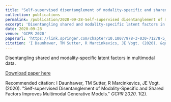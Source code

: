 ```yaml
---
title: "Self-supervised disentanglement of modality-specific and shared factors improves multimodal generative model"
collection: publications
permalink: /publication/2020-09-28-Self-supervised disentanglement of modality-specific and shared factors improves multimodal generative model
excerpt: 'Disentangling shared and modality-specific latent factors in multimodal data.'
date: 2020-09-28
venue: 'GCPR 2020'
paperurl: 'https://link.springer.com/chapter/10.1007/978-3-030-71278-5_33'
citation: 'I Daunhawer, TM Sutter, R Marcinkevics, JE Vogt. (2020). &quot;Self-supervised Disentanglement of Modality-Specific and Shared Factors Improves Multimodal Generative Models.&quot; <i>GCPR 2020</i>. 1(2).'
---
```

Disentangling shared and modality-specific latent factors in multimodal data.

[Download paper here](https://link.springer.com/chapter/10.1007/978-3-030-71278-5_33)

Recommended citation: I Daunhawer, TM Sutter, R Marcinkevics, JE Vogt. (2020). "Self-supervised Disentanglement of Modality-Specific and Shared Factors Improves Multimodal Generative Models." <i>GCPR 2020</i>. 1(2).